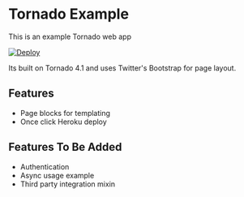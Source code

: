 Tornado Example
===============

This is an example Tornado web app

[![Deploy](https://www.herokucdn.com/deploy/button.png)](https://heroku.com/deploy?template=https://github.com/adamar/tornado-example)


Its built on Tornado 4.1 and uses Twitter's Bootstrap for page layout.


## Features

- Page blocks for templating
- Once click Heroku deploy 

## Features To Be Added

- Authentication
- Async usage example
- Third party integration mixin

